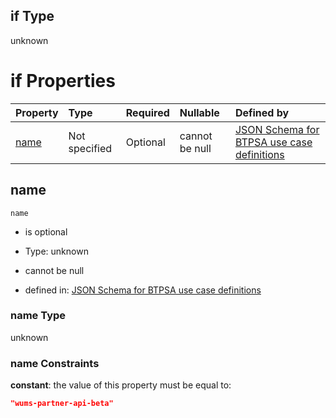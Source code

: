 ## if Type

unknown

# if Properties

| Property      | Type          | Required | Nullable       | Defined by                                                                                                                                                                                                          |
| :------------ | :------------ | :------- | :------------- | :------------------------------------------------------------------------------------------------------------------------------------------------------------------------------------------------------------------ |
| [name](#name) | Not specified | Optional | cannot be null | [JSON Schema for BTPSA use case definitions](btpsa-usecase-properties-services-items-allof-1-then-allof-117-if-properties-name.md "undefined#/properties/services/items/allOf/1/then/allOf/117/if/properties/name") |

## name



`name`

*   is optional

*   Type: unknown

*   cannot be null

*   defined in: [JSON Schema for BTPSA use case definitions](btpsa-usecase-properties-services-items-allof-1-then-allof-117-if-properties-name.md "undefined#/properties/services/items/allOf/1/then/allOf/117/if/properties/name")

### name Type

unknown

### name Constraints

**constant**: the value of this property must be equal to:

```json
"wums-partner-api-beta"
```
